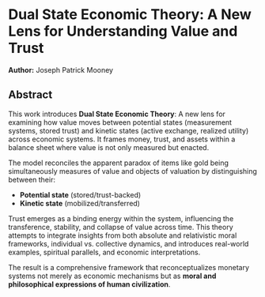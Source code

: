 # Dual State Economic Theory: A New Lens for Understanding Value and Trust

**Author:** Joseph Patrick Mooney

## Abstract

This work introduces **Dual State Economic Theory**: A new lens for examining how value moves between potential states (measurement systems, stored trust) and kinetic states (active exchange, realized utility) across economic systems. It frames money, trust, and assets within a balance sheet where value is not only measured but enacted. 

The model reconciles the apparent paradox of items like gold being simultaneously measures of value and objects of valuation by distinguishing between their:
- **Potential state** (stored/trust-backed) 
- **Kinetic state** (mobilized/transferred)

Trust emerges as a binding energy within the system, influencing the transference, stability, and collapse of value across time. This theory attempts to integrate insights from both absolute and relativistic moral frameworks, individual vs. collective dynamics, and introduces real-world examples, spiritual parallels, and economic interpretations. 

The result is a comprehensive framework that reconceptualizes monetary systems not merely as economic mechanisms but as **moral and philosophical expressions of human civilization**.

